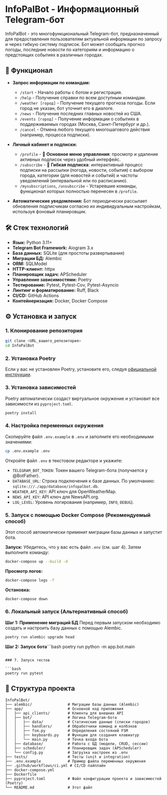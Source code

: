 # InfoPalBot - Информационный Telegram-бот

InfoPalBot - это многофункциональный Telegram-бот, предназначенный для предоставления пользователям актуальной информации по запросу и через гибкую систему подписок. Бот может сообщать прогноз погоды, последние новости по категориям и информацию о предстоящих событиях в различных городах.

## 🚀 Функционал

*   **Запрос информации по командам:**
    *   `/start` - Начало работы с ботом и регистрация.
    *   `/help` - Получение справки по всем доступным командам.
    *   `/weather [город]` - Получение текущего прогноза погоды. Если город не указан, бот уточнит его в диалоге.
    *   `/news` - Получение последних главных новостей из США.
    *   `/events [город]` - Получение информации о событиях в поддерживаемых городах (Москва, Санкт-Петербург и др.).
    *   `/cancel` - Отмена любого текущего многошагового действия (например, процесса подписки).

*   **Личный кабинет и подписки:**
    *   `/profile` - 👤 **Основное меню управления**: просмотр и удаление активных подписок через удобный интерфейс.
    *   `/subscribe` - 🔔 **Гибкая подписка**: интерактивный процесс подписки на рассылки (погода, новости, события) с выбором города, категории (для новостей и событий) и частоты уведомлений (интервальной или по расписанию).
    *   `/mysubscriptions`, `/unsubscribe` - Устаревшие команды, функционал которых полностью перенесен в `/profile`.

*   **Автоматические уведомления:** Бот периодически рассылает обновления подписчикам согласно их индивидуальным настройкам, используя фоновый планировщик.

## 🛠️ Стек технологий

*   **Язык:** Python 3.11+
*   **Telegram Bot Framework:** Aiogram 3.x
*   **База данных:** SQLite (для простоты развертывания)
*   **Миграции БД:** Alembic
*   **ORM:** SQLModel
*   **HTTP-клиент:** httpx
*   **Планировщик задач:** APScheduler
*   **Управление зависимостями:** Poetry
*   **Тестирование:** Pytest, Pytest-Cov, Pytest-Asyncio
*   **Линтинг и форматирование:** Ruff, Black
*   **CI/CD:** GitHub Actions
*   **Контейнеризация:** Docker, Docker Compose

## ⚙️ Установка и запуск

### 1. Клонирование репозитория

```bash
git clone <URL_вашего_репозитория>
cd InfoPalBot
```

### 2. Установка Poetry

Если у вас не установлен Poetry, установите его, следуя [официальной инструкции](https://python-poetry.org/docs/#installation).

### 3. Установка зависимостей

Poetry автоматически создаст виртуальное окружение и установит все зависимости из `pyproject.toml`.

```bash
poetry install
```

### 4. Настройка переменных окружения

Скопируйте файл `.env.example` в `.env` и заполните его необходимыми значениями:

```bash
cp .env.example .env
```

Откройте файл `.env` в текстовом редакторе и укажите:

*   `TELEGRAM_BOT_TOKEN`: Токен вашего Telegram-бота (получается у @BotFather).
*   `DATABASE_URL`: Строка подключения к базе данных. По умолчанию: `sqlite:///./app/database/infopalbot.db`.
*   `WEATHER_API_KEY`: API ключ для OpenWeatherMap.
*   `NEWS_API_KEY`: API ключ для NewsAPI.org.
*   `LOG_LEVEL`: Уровень логирования (например, `INFO`, `DEBUG`).

### 5. Запуск с помощью Docker Compose (Рекомендуемый способ)

Этот способ автоматически применит миграции базы данных и запустит бота.

**Запуск:**
Убедитесь, что у вас есть файл `.env` (см. шаг 4). Затем выполните команду:
```bash
docker-compose up --build -d
```

**Просмотр логов:**
```bash
docker-compose logs -f
```

**Остановка:**
```bash
docker-compose down
```

### 6. Локальный запуск (Альтернативный способ)

**Шаг 1: Применение миграций БД**
Перед первым запуском необходимо создать и настроить базу данных с помощью Alembic.

```bash
poetry run alembic upgrade head
```

**Шаг 2: Запуск бота**```bash
poetry run python -m app.bot.main
```

### 7. Запуск тестов

```bash
poetry run pytest
```

## 📂 Структура проекта

```
InfoPalBot/
├── alembic/                # Миграции базы данных (Alembic)
├── app/                    # Основной код приложения
│   ├── api_clients/        # Клиенты для внешних API
│   ├── bot/                # Логика Telegram-бота
│   │   ├── data/           # Статические данные (списки городов)
│   │   ├── handlers/       # Обработчики команд и колбэков
│   │   ├── fsm.py          # Определения состояний FSM
│   │   ├── keyboards.py    # Функции для создания клавиатур
│   │   └── main.py         # Точка входа бота
│   ├── database/           # Работа с БД (модели, CRUD, сессии)
│   ├── scheduler/          # Планировщик задач (APScheduler)
│   └── config.py           # Загрузка настроек из .env
├── tests/                  # Тесты (unit и integration)
├── .env.example            # Пример файла переменных окружения
├── .github/workflows/ci.yml # CI/CD пайплайн
├── docker-compose.yml
├── Dockerfile
├── pyproject.toml          # Файл конфигурации проекта и зависимостей (Poetry)
└── README.md               # Этот файл
```
